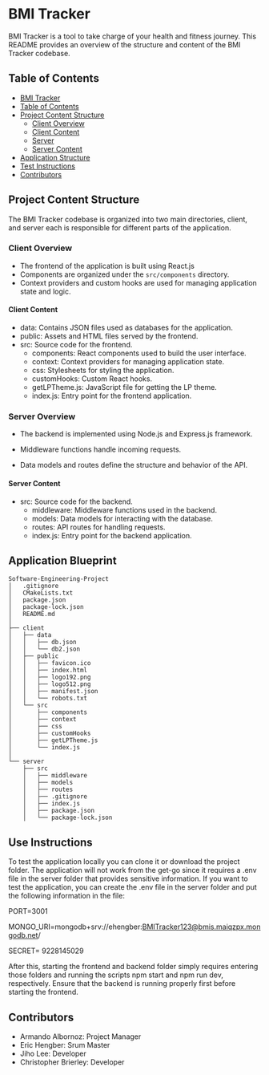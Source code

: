 # BMI Tracker
<a name="bmi-tracker"></a>
BMI Tracker is a tool to take charge of your health and fitness journey.
This README provides an overview of the structure and content of the BMI Tracker codebase.

## Table of Contents
<a name="table-of-contents"></a>
- [BMI Tracker](#bmi-tracker)
- [Table of Contents](#table-of-contents)
- [Project Content Structure](#project-content-structure)
    - [Client Overview](#client-overview)
    - [Client Content](#client-content)
    - [Server](#server-overview)
    - [Server Content](#server-content)
- [Application Structure](#application-structure)
- [Test Instructions](#test-Instructions)
- [Contributors](#contributors)

## Project Content Structure
<a name="project-content-structure"></a>
The BMI Tracker codebase is organized into two main directories, client, and server
each is responsible for different parts of the application.

### Client Overview
<a name="client-overview"></a>
- The frontend of the application is built using React.js
- Components are organized under the `src/components` directory.
- Context providers and custom hooks are used for managing application state and logic.

#### Client Content
<a name="client-content"></a>
- data: Contains JSON files used as databases for the application.
- public: Assets and HTML files served by the frontend.
- src: Source code for the frontend.
  - components: React components used to build the user interface.
  - context: Context providers for managing application state.
  - css: Stylesheets for styling the application.
  - customHooks: Custom React hooks.
  - getLPTheme.js: JavaScript file for getting the LP theme.
  - index.js: Entry point for the frontend application.

### Server Overview
<a name="server-overview"></a>

- The backend is implemented using Node.js and Express.js framework. 

- Middleware functions handle incoming requests. 

- Data models and routes define the structure and behavior of the API.

#### Server Content
<a name="server-content"></a>
- src: Source code for the backend.
  - middleware: Middleware functions used in the backend.
  - models: Data models for interacting with the database.
  - routes: API routes for handling requests.
  - index.js: Entry point for the backend application.

## Application Blueprint

```
Software-Engineering-Project
│   .gitignore
│   CMakeLists.txt
│   package.json
│   package-lock.json
│   README.md
│
├── client
│   ├── data
│   │   ├── db.json
│   │   └── db2.json
│   ├── public
│   │   ├── favicon.ico
│   │   ├── index.html
│   │   ├── logo192.png
│   │   ├── logo512.png
│   │   ├── manifest.json
│   │   └── robots.txt
│   └── src
│       ├── components
│       ├── context
│       ├── css
│       ├── customHooks
│       ├── getLPTheme.js
│       └── index.js
│
└── server
    ├── src
    │   ├── middleware
    │   ├── models
    │   ├── routes
    │   ├── .gitignore
    │   ├── index.js
    │   ├── package.json
    │   └── package-lock.json
```

## Use Instructions
<a name="test-Instructions"></a>
To test the application locally you can clone it or download the project folder. The application will not work from the get-go since it requires a .env file in the server folder that provides sensitive information. If you want to test the application, you can create the .env file in the server folder and put the following information in the file: 

PORT=3001 

MONGO_URI=mongodb+srv://ehengber:BMITracker123@bmis.maiqzpx.mongodb.net/ 

SECRET= 9228145029 

After this, starting the frontend and backend folder simply requires entering those folders and running the scripts npm start and npm run dev, respectively. Ensure that the backend is running properly first before starting the frontend. 

 
## Contributors
<a name="contributors"></a> 
  - Armando Albornoz: Project Manager
  - Eric Hengber: Srum Master
  - Jiho Lee: Developer
  - Christopher Brierley: Developer

